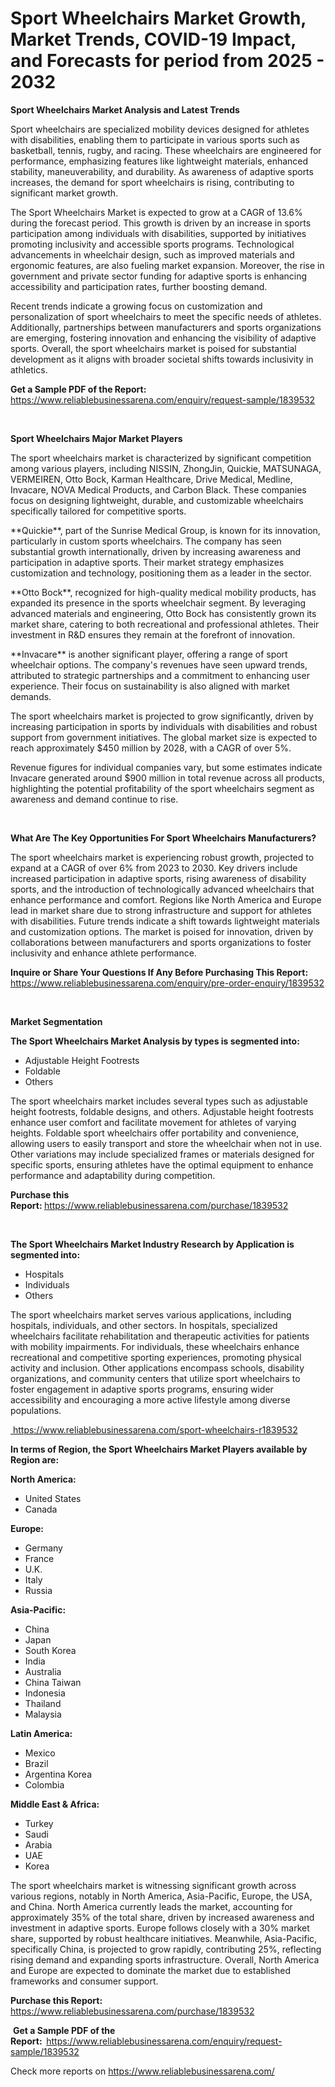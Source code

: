 <p><h1>Sport Wheelchairs Market Growth, Market Trends, COVID-19 Impact, and Forecasts for period from 2025 - 2032</h1></p><p><strong>Sport Wheelchairs Market Analysis and Latest Trends</strong></p>
<p><p>Sport wheelchairs are specialized mobility devices designed for athletes with disabilities, enabling them to participate in various sports such as basketball, tennis, rugby, and racing. These wheelchairs are engineered for performance, emphasizing features like lightweight materials, enhanced stability, maneuverability, and durability. As awareness of adaptive sports increases, the demand for sport wheelchairs is rising, contributing to significant market growth.</p><p>The Sport Wheelchairs Market is expected to grow at a CAGR of 13.6% during the forecast period. This growth is driven by an increase in sports participation among individuals with disabilities, supported by initiatives promoting inclusivity and accessible sports programs. Technological advancements in wheelchair design, such as improved materials and ergonomic features, are also fueling market expansion. Moreover, the rise in government and private sector funding for adaptive sports is enhancing accessibility and participation rates, further boosting demand.</p><p>Recent trends indicate a growing focus on customization and personalization of sport wheelchairs to meet the specific needs of athletes. Additionally, partnerships between manufacturers and sports organizations are emerging, fostering innovation and enhancing the visibility of adaptive sports. Overall, the sport wheelchairs market is poised for substantial development as it aligns with broader societal shifts towards inclusivity in athletics.</p></p>
<p><strong>Get a Sample PDF of the Report:&nbsp;</strong> <a href="https://www.reliablebusinessarena.com/enquiry/request-sample/1839532?utm_campaign=3554&utm_medium=2&utm_source=Github&utm_content=ia&utm_term=04042025&utm_id=sport-wheelchairs">https://www.reliablebusinessarena.com/enquiry/request-sample/1839532</a></p>
<p>&nbsp;</p>
<p><strong>Sport Wheelchairs Major Market Players</strong></p>
<p><p>The sport wheelchairs market is characterized by significant competition among various players, including NISSIN, ZhongJin, Quickie, MATSUNAGA, VERMEIREN, Otto Bock, Karman Healthcare, Drive Medical, Medline, Invacare, NOVA Medical Products, and Carbon Black. These companies focus on designing lightweight, durable, and customizable wheelchairs specifically tailored for competitive sports.</p><p>**Quickie**, part of the Sunrise Medical Group, is known for its innovation, particularly in custom sports wheelchairs. The company has seen substantial growth internationally, driven by increasing awareness and participation in adaptive sports. Their market strategy emphasizes customization and technology, positioning them as a leader in the sector.</p><p>**Otto Bock**, recognized for high-quality medical mobility products, has expanded its presence in the sports wheelchair segment. By leveraging advanced materials and engineering, Otto Bock has consistently grown its market share, catering to both recreational and professional athletes. Their investment in R&D ensures they remain at the forefront of innovation.</p><p>**Invacare** is another significant player, offering a range of sport wheelchair options. The company's revenues have seen upward trends, attributed to strategic partnerships and a commitment to enhancing user experience. Their focus on sustainability is also aligned with market demands.</p><p>The sport wheelchairs market is projected to grow significantly, driven by increasing participation in sports by individuals with disabilities and robust support from government initiatives. The global market size is expected to reach approximately $450 million by 2028, with a CAGR of over 5%. </p><p>Revenue figures for individual companies vary, but some estimates indicate Invacare generated around $900 million in total revenue across all products, highlighting the potential profitability of the sport wheelchairs segment as awareness and demand continue to rise.</p></p>
<p>&nbsp;</p>
<p><strong>What Are The Key Opportunities For Sport Wheelchairs Manufacturers?</strong></p>
<p><p>The sport wheelchairs market is experiencing robust growth, projected to expand at a CAGR of over 6% from 2023 to 2030. Key drivers include increased participation in adaptive sports, rising awareness of disability sports, and the introduction of technologically advanced wheelchairs that enhance performance and comfort. Regions like North America and Europe lead in market share due to strong infrastructure and support for athletes with disabilities. Future trends indicate a shift towards lightweight materials and customization options. The market is poised for innovation, driven by collaborations between manufacturers and sports organizations to foster inclusivity and enhance athlete performance.</p></p>
<p><strong>Inquire or Share Your Questions If Any Before Purchasing This Report:</strong> <a href="https://www.reliablebusinessarena.com/enquiry/pre-order-enquiry/1839532?utm_campaign=3554&utm_medium=2&utm_source=Github&utm_content=ia&utm_term=04042025&utm_id=sport-wheelchairs">https://www.reliablebusinessarena.com/enquiry/pre-order-enquiry/1839532</a></p>
<p>&nbsp;</p>
<p><strong>Market Segmentation</strong></p>
<p><strong>The Sport Wheelchairs Market Analysis by types is segmented into:</strong></p>
<p><ul><li>Adjustable Height Footrests</li><li>Foldable</li><li>Others</li></ul></p>
<p><p>The sport wheelchairs market includes several types such as adjustable height footrests, foldable designs, and others. Adjustable height footrests enhance user comfort and facilitate movement for athletes of varying heights. Foldable sport wheelchairs offer portability and convenience, allowing users to easily transport and store the wheelchair when not in use. Other variations may include specialized frames or materials designed for specific sports, ensuring athletes have the optimal equipment to enhance performance and adaptability during competition.</p></p>
<p><strong>Purchase this Report:&nbsp;</strong><a href="https://www.reliablebusinessarena.com/purchase/1839532?utm_campaign=3554&utm_medium=2&utm_source=Github&utm_content=ia&utm_term=04042025&utm_id=sport-wheelchairs">https://www.reliablebusinessarena.com/purchase/1839532</a></p>
<p>&nbsp;</p>
<p><strong>The Sport Wheelchairs Market Industry Research by Application is segmented into:</strong></p>
<p><ul><li>Hospitals</li><li>Individuals</li><li>Others</li></ul></p>
<p><p>The sport wheelchairs market serves various applications, including hospitals, individuals, and other sectors. In hospitals, specialized wheelchairs facilitate rehabilitation and therapeutic activities for patients with mobility impairments. For individuals, these wheelchairs enhance recreational and competitive sporting experiences, promoting physical activity and inclusion. Other applications encompass schools, disability organizations, and community centers that utilize sport wheelchairs to foster engagement in adaptive sports programs, ensuring wider accessibility and encouraging a more active lifestyle among diverse populations.</p></p>
<p><a href="https://www.reliablebusinessarena.com/sport-wheelchairs-r1839532?utm_campaign=3554&utm_medium=2&utm_source=Github&utm_content=ia&utm_term=04042025&utm_id=sport-wheelchairs">&nbsp;https://www.reliablebusinessarena.com/sport-wheelchairs-r1839532</a></p>
<p><strong>In terms of Region, the Sport Wheelchairs Market Players available by Region are:</strong></p>
<p>
    <p> <strong> North America: </strong>
        <ul>
            <li>United States</li>
            <li>Canada</li>
        </ul>
        </p> 
    <p> <strong> Europe: </strong>
        <ul>
            <li>Germany</li>
            <li>France</li>
            <li>U.K.</li>
            <li>Italy</li>
            <li>Russia</li>
        </ul>
        </p> 
    <p> <strong> Asia-Pacific: </strong>
        <ul>
            <li>China</li>
            <li>Japan</li>
            <li>South Korea</li>
            <li>India</li>
            <li>Australia</li>
            <li>China Taiwan</li>
            <li>Indonesia</li>
            <li>Thailand</li>
            <li>Malaysia</li>
        </ul>
        </p> 
    <p> <strong> Latin America: </strong>
        <ul>
            <li>Mexico</li>
            <li>Brazil</li>
            <li>Argentina Korea</li>
            <li>Colombia</li>
        </ul>
        </p> 
    <p> <strong> Middle East & Africa: </strong>
        <ul>
            <li>Turkey</li>
            <li>Saudi</li>
            <li>Arabia</li>
            <li>UAE</li>
            <li>Korea</li>
        </ul>
    </p>
    </p>
<p><p>The sport wheelchairs market is witnessing significant growth across various regions, notably in North America, Asia-Pacific, Europe, the USA, and China. North America currently leads the market, accounting for approximately 35% of the total share, driven by increased awareness and investment in adaptive sports. Europe follows closely with a 30% market share, supported by robust healthcare initiatives. Meanwhile, Asia-Pacific, specifically China, is projected to grow rapidly, contributing 25%, reflecting rising demand and expanding sports infrastructure. Overall, North America and Europe are expected to dominate the market due to established frameworks and consumer support.</p></p>
<p><strong>Purchase this Report: </strong><a href="https://www.reliablebusinessarena.com/purchase/1839532?utm_campaign=3554&utm_medium=2&utm_source=Github&utm_content=ia&utm_term=04042025&utm_id=sport-wheelchairs">https://www.reliablebusinessarena.com/purchase/1839532</a></p>
<p>&nbsp;<strong>Get a Sample PDF of the Report:&nbsp;&nbsp;</strong><a href="https://www.reliablebusinessarena.com/enquiry/request-sample/1839532?utm_campaign=3554&utm_medium=2&utm_source=Github&utm_content=ia&utm_term=04042025&utm_id=sport-wheelchairs">https://www.reliablebusinessarena.com/enquiry/request-sample/1839532</a></p>
<p><strong></strong></p>
<p>Check more reports on <a href="https://www.reliablebusinessarena.com/?utm_campaign=3554&utm_medium=2&utm_source=Github&utm_content=ia&utm_term=04042025&utm_id=sport-wheelchairs">https://www.reliablebusinessarena.com/</a></p>